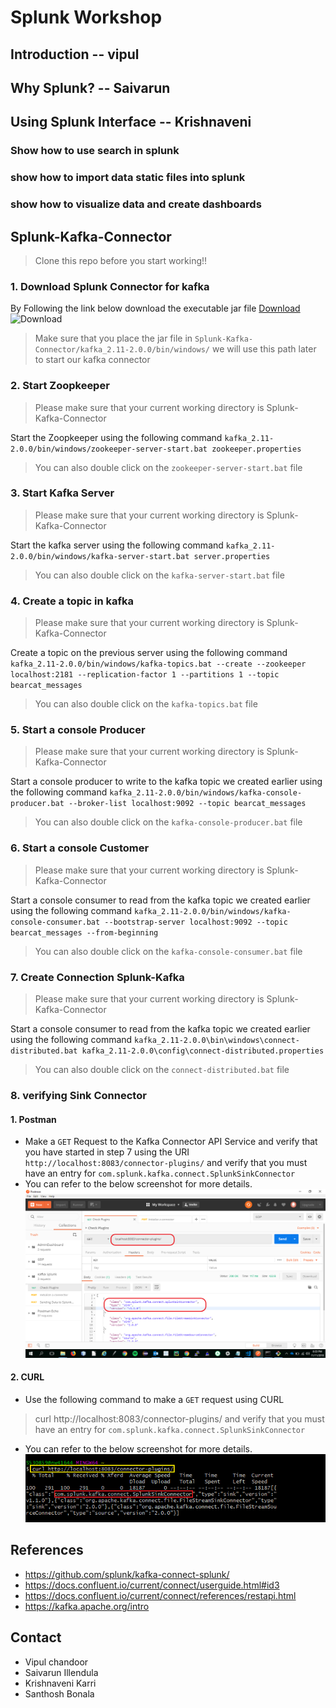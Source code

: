 # Splunk Workshop
## Introduction -- vipul

## Why Splunk? -- Saivarun 

## Using Splunk Interface -- Krishnaveni

### Show how to use search in splunk
### show how to import data static files into splunk
### show how to visualize data and create dashboards

## Splunk-Kafka-Connector
> Clone this repo before you start working!!
### 1. Download Splunk Connector for kafka
By Following the link below download the executable jar file [Download](https://github.com/splunk/kafka-connect-splunk/releases)
![Download](/images/kafka-connect-splunk)
> Make sure that you place the jar file in `Splunk-Kafka-Connector/kafka_2.11-2.0.0/bin/windows/`
> we will use this path later to start our kafka connector
### 2. Start Zoopkeeper
> Please make sure that your current working directory is Splunk-Kafka-Connector

Start the Zoopkeeper using the following command `kafka_2.11-2.0.0/bin/windows/zookeeper-server-start.bat zookeeper.properties`
> You can also double click on the `zookeeper-server-start.bat` file
### 3. Start Kafka Server
> Please make sure that your current working directory is Splunk-Kafka-Connector

Start the kafka server using the following command `kafka_2.11-2.0.0/bin/windows/kafka-server-start.bat server.properties`
> You can also double click on the `kafka-server-start.bat` file
### 4. Create a topic in kafka
> Please make sure that your current working directory is Splunk-Kafka-Connector

Create a topic on the previous server using the following command `kafka_2.11-2.0.0/bin/windows/kafka-topics.bat --create --zookeeper localhost:2181 --replication-factor 1 --partitions 1 --topic bearcat_messages`
> You can also double click on the `kafka-topics.bat` file
### 5. Start a console Producer
> Please make sure that your current working directory is Splunk-Kafka-Connector

Start a console producer to write to the kafka topic we created earlier using the following command `kafka_2.11-2.0.0/bin/windows/kafka-console-producer.bat --broker-list localhost:9092 --topic bearcat_messages`
> You can also double click on the `kafka-console-producer.bat` file
### 6. Start a console Customer
> Please make sure that your current working directory is Splunk-Kafka-Connector

Start a console consumer to read from the kafka topic we created earlier using the following command `kafka_2.11-2.0.0/bin/windows/kafka-console-consumer.bat --bootstrap-server localhost:9092 --topic bearcat_messages --from-beginning`
> You can also double click on the `kafka-console-consumer.bat` file
### 7. Create Connection Splunk-Kafka
> Please make sure that your current working directory is Splunk-Kafka-Connector

Start a console consumer to read from the kafka topic we created earlier using the following command `kafka_2.11-2.0.0\bin\windows\connect-distributed.bat kafka_2.11-2.0.0\config\connect-distributed.properties`
> You can also double click on the `connect-distributed.bat` file
### 8. verifying Sink Connector
#### 1. Postman
* Make a `GET` Request to the Kafka Connector API Service and verify that you have started in step 7 using the URI `http://localhost:8083/connector-plugins/` and verify that you must have an entry for `com.splunk.kafka.connect.SplunkSinkConnector`
* You can refer to the below screenshot for more details.
![verifySink](/images/verifySink.png)

#### 2. CURL
* Use the following command to make a `GET` request using CURL 
> curl http://localhost:8083/connector-plugins/ and verify that you must have an entry for `com.splunk.kafka.connect.SplunkSinkConnector`
* You can refer to the below screenshot for more details.
![verifySink](/images/curlverifySink.png)

## References
* https://github.com/splunk/kafka-connect-splunk/
* https://docs.confluent.io/current/connect/userguide.html#id3
* https://docs.confluent.io/current/connect/references/restapi.html
* https://kafka.apache.org/intro


## Contact
- Vipul chandoor
- Saivarun Illendula
- Krishnaveni Karri
- Santhosh Bonala